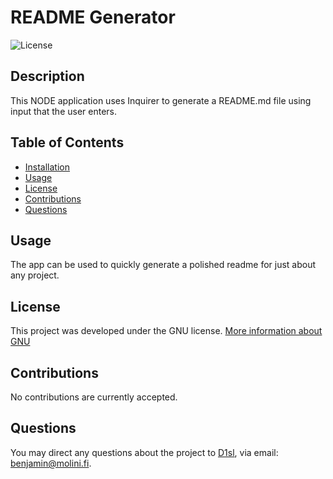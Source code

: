 
# README Generator
  
![License](https://img.shields.io/badge/License-GNU-green)

## Description
This NODE application uses Inquirer to generate a README.md file using input that the user enters.

## Table of Contents
* [Installation](#Installation)
* [Usage](#Usage)
* [License](#License)
* [Contributions](#Contributions)
* [Questions](#Questions)

## Usage
The app can be used to quickly generate a polished readme for just about any project.

## License 
This project was developed under the GNU license.
[More information about GNU](https://opensource.org/licenses/GNU)

## Contributions
No contributions are currently accepted.

## Questions
You may direct any questions about the project to [D1sl](https://github.com/D1sl), via email: [benjamin@molini.fi](mailto:benjamin@molini.fi).
  